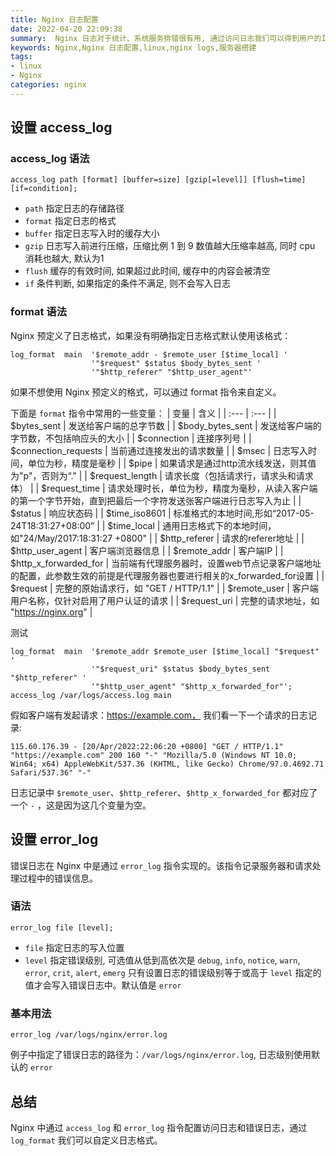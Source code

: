 ```yaml
---
title: Nginx 日志配置
date: 2022-04-20 22:09:38
summary:  Nginx 日志对于统计、系统服务排错很有用, 通过访问日志我们可以得到用户的IP地址、浏览器的信息，请求的处理时间等信息。错误日志记录了访问出错的信息，可以帮助我们快速定位错误的原因。
keywords: Nginx,Nginx 日志配置,linux,nginx logs,服务器搭建
tags:
- linux
- Nginx
categories: nginx
---
```



## 设置 access_log

### access_log 语法
```nginx
access_log path [format] [buffer=size] [gzip[=level]] [flush=time] [if=condition];
```

 - `path` 指定日志的存储路径
 - `format` 指定日志的格式
 - `buffer` 指定日志写入时的缓存大小
 - `gzip` 日志写入前进行压缩，压缩比例 1 到 9 数值越大压缩率越高, 同时 cpu 消耗也越大, 默认为1
 - `flush` 缓存的有效时间, 如果超过此时间, 缓存中的内容会被清空
 - `if` 条件判断, 如果指定的条件不满足, 则不会写入日志

### format 语法

Nginx 预定义了日志格式，如果没有明确指定日志格式默认使用该格式：

```nginx
log_format  main  '$remote_addr - $remote_user [$time_local] '
                  '"$request" $status $body_bytes_sent '
                  '"$http_referer" "$http_user_agent"'
```

如果不想使用 Nginx 预定义的格式，可以通过 format 指令来自定义。

下面是 `format` 指令中常用的一些变量：
| 变量 | 含义 |
| :--- | :--- |
| \$bytes_sent | 发送给客户端的总字节数 |
| \$body_bytes_sent | 发送给客户端的字节数，不包括响应头的大小 |
| \$connection | 连接序列号 |
| \$connection_requests | 当前通过连接发出的请求数量 |
| \$msec | 日志写入时间，单位为秒，精度是毫秒 |
| \$pipe | 如果请求是通过http流水线发送，则其值为"p"，否则为“." |
| \$request_length | 请求长度（包括请求行，请求头和请求体） |
| \$request_time | 请求处理时长，单位为秒，精度为毫秒，从读入客户端的第一个字节开始，直到把最后一个字符发送张客户端进行日志写入为止 |
| \$status | 响应状态码 |
| \$time_iso8601 | 标准格式的本地时间,形如“2017-05-24T18:31:27+08:00” |
| \$time_local | 通用日志格式下的本地时间，如"24/May/2017:18:31:27 +0800" |
| \$http_referer | 请求的referer地址 |
| \$http_user_agent | 客户端浏览器信息 |
| \$remote_addr | 客户端IP |
| \$http_x_forwarded_for | 当前端有代理服务器时，设置web节点记录客户端地址的配置，此参数生效的前提是代理服务器也要进行相关的x_forwarded_for设置 |
| \$request | 完整的原始请求行，如 "GET / HTTP/1.1" |
| \$remote_user | 客户端用户名称，仅针对启用了用户认证的请求 |
| \$request_uri | 完整的请求地址，如 "https://nginx.org" |

测试
```nginx
log_format  main  '$remote_addr $remote_user [$time_local] "$request" '
                  '"$request_uri" $status $body_bytes_sent "$http_referer" '
                  '"$http_user_agent" "$http_x_forwarded_for"';
access_log /var/logs/access.log main
```

假如客户端有发起请求：https://example.com， 我们看一下一个请求的日志记录:
```log
115.60.176.39 - [20/Apr/2022:22:06:20 +0800] "GET / HTTP/1.1" "https://example.com" 200 160 "-" "Mozilla/5.0 (Windows NT 10.0; Win64; x64) AppleWebKit/537.36 (KHTML, like Gecko) Chrome/97.0.4692.71 Safari/537.36" "-"
```

日志记录中 `$remote_user`、`$http_referer`、`$http_x_forwarded_for` 都对应了一个 `-` ，这是因为这几个变量为空。

## 设置 error_log

错误日志在 Nginx 中是通过 `error_log` 指令实现的。该指令记录服务器和请求处理过程中的错误信息。

### 语法
```nginx
error_log file [level];
```

- `file` 指定日志的写入位置
- `level` 指定错误级别, 可选值从低到高依次是 `debug`, `info`, `notice`, `warn`, `error`, `crit`, `alert`, `emerg` 只有设置日志的错误级别等于或高于 `level` 指定的值才会写入错误日志中。默认值是 `error` 

### 基本用法
```nginx
error_log /var/logs/nginx/error.log
```

例子中指定了错误日志的路径为：`/var/logs/nginx/error.log`, 日志级别使用默认的 `error`

## 总结
Nginx 中通过 `access_log` 和 `error_log` 指令配置访问日志和错误日志，通过 `log_format` 我们可以自定义日志格式。